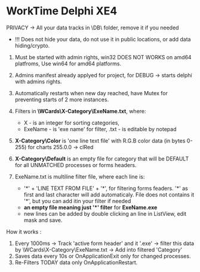 # WorkTime Delphi XE4
PRIVACY -> All your data tracks in \DB\ folder, remove it if you needed
 - !!! Does not hide your data, do not use it in public locations, or add data hiding/crypto.


1. Must be started with admin rights, win32 DOES NOT WORKS on amd64 platfroms, Use win64 for amd64 platforms.
2. Admins manifest already applyed for project, for DEBUG -> starts delphi with admins rights.
3. Automatically restarts when new day reached, have Mutex for preventing starts of 2 more instances.
4. Filters in **\WCards\X-Category\ExeName.txt**, where:
    - X - is an integer for sorting categories, 
    - ExeName - is 'exe name' for filter, .txt - is editable by notepad
5. **X-Category\Color** is 'one line text file' with R.G.B color data (in bytes 0-255) for charts 255.0.0 -> clRed
6. **X-Category\Default** is an empty file for category that will be DEFAULT for all UNMATCHED processes or forms headers. 


7. ExeName.txt is multiline filter file, where each line is:
     - '\*' + 'LINE TEXT FROM FILE' + '\*', for filtering forms feaders. '\*' as first and last character will add automaticaly. File does not contains it '\*', but you can add itin your filter if needed
     - **an empty file meaning just '\*' filter** for **ExeName.exe**
     - new lines can be added by double clicking an line in ListView, edit mask and save.


How it works : 
 1. Every 1000ms -> Track 'active form header' and it '.exe' -> filter this data by \WCards\X-Category\ExeName.txt -> Add into filtered 'Category'
 2. Saves data every 10s or OnApplicationExit only for changed processes.
 3. Re-Filters TODAY data only OnApplicationRestart.
